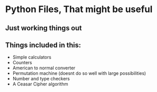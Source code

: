 # Python Files, That might be useful

## Just working things out

## Things included in this:

- Simple calculators
- Counters
- American to normal converter
- Permutation machine (doesnt do so well with large possibilities)
- Number and type checkers
- A Ceasar Cipher algorithm
